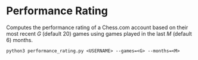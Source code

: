 # Performance Rating

Computes the performance rating of a Chess.com account based on their most 
recent *G* (default 20) games using games played in the last *M* (default 6)
months.
```
python3 performance_rating.py <USERNAME> --games=<G> --months=<M>
```
